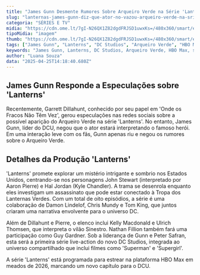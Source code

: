 ```yaml
---
title: "James Gunn Desmente Rumores Sobre Arqueiro Verde na Série 'Lanterns' da DC"
slug: "lanternas-james-gunn-diz-que-ator-no-vazou-arqueiro-verde-na-srie"
categoria: "SÉRIES E TV"
midia: "https://cdn.ome.lt/7gI-N26QX1Z82dgdFRJSD1uwxKs=/480x360/smart/extras/conteudos/omelete_THUMB_-_2025-04-25T103155.613.png"
tipoMidia: "imagem"
thumb: "https://cdn.ome.lt/7gI-N26QX1Z82dgdFRJSD1uwxKs=/480x360/smart/extras/conteudos/omelete_THUMB_-_2025-04-25T103155.613.png"
tags: ["James Gunn", "Lanterns", "DC Studios", "Arqueiro Verde", "HBO Max", "série", "DCU"]
keywords: "James Gunn, Lanterns, DC Studios, Arqueiro Verde, HBO Max, série, DCU"
author: "Luana Souza"
data: "2025-04-25T14:18:40.680Z"
---
```


## James Gunn Responde a Especulações sobre 'Lanterns'

Recentemente, Garrett Dillahunt, conhecido por seu papel em 'Onde os Fracos Não Têm Vez', gerou especulações nas redes sociais sobre a possível aparição do Arqueiro Verde na série 'Lanterns'. No entanto, James Gunn, líder do DCU, negou que o ator estará interpretando o famoso herói. Em uma interação leve com os fãs, Gunn apenas riu e negou os rumores sobre o Arqueiro Verde.

## Detalhes da Produção 'Lanterns'

'Lanterns' promete explorar um mistério intrigante e sombrio nos Estados Unidos, centrando-se nos personagens John Stewart (interpretado por Aaron Pierre) e Hal Jordan (Kyle Chandler). A trama se desenrola enquanto eles investigam um assassinato que pode estar conectado à Tropa dos Lanternas Verdes. Com um total de oito episódios, a série é uma colaboração de Damon Lindelof, Chris Mundy e Tom King, que juntos criaram uma narrativa envolvente para o universo DC.

Além de Dillahunt e Pierre, o elenco inclui Kelly Macdonald e Ulrich Thomsen, que interpreta o vilão Sinestro. Nathan Fillion também fará uma participação como Guy Gardner. Sob a liderança de Gunn e Peter Safran, esta será a primeira série live-action do novo DC Studios, integrada ao universo compartilhado que inclui filmes como 'Superman' e 'Supergirl'.

A série 'Lanterns' está programada para estrear na plataforma HBO Max em meados de 2026, marcando um novo capítulo para o DCU.
